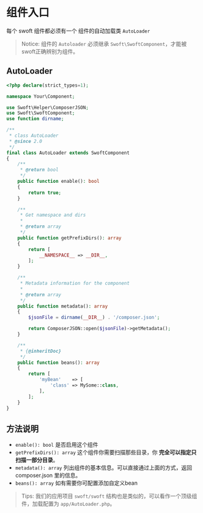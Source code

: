 # 组件入口

每个 swoft 组件都必须有一个 组件的自动加载类 `AutoLoader`

> Notice: 组件的 `Autoloader` 必须继承 `Swoft\SwoftComponent`，才能被swoft正确辨别为组件。

## AutoLoader

```php
<?php declare(strict_types=1);

namespace Your\Component;

use Swoft\Helper\ComposerJSON;
use Swoft\SwoftComponent;
use function dirname;

/**
 * class AutoLoader
 * @since 2.0
 */
final class AutoLoader extends SwoftComponent
{
    /**
     * @return bool
     */
    public function enable(): bool
    {
        return true;
    }

    /**
     * Get namespace and dirs
     *
     * @return array
     */
    public function getPrefixDirs(): array
    {
        return [
            __NAMESPACE__ => __DIR__,
        ];
    }

    /**
     * Metadata information for the component
     *
     * @return array
     */
    public function metadata(): array
    {
        $jsonFile = dirname(__DIR__) . '/composer.json';

        return ComposerJSON::open($jsonFile)->getMetadata();
    }

    /**
     * {@inheritDoc}
     */
    public function beans(): array
    {
        return [
            'myBean'    => [
                'class' => MySome::class,
            ],
        ];
    }
}
```

## 方法说明

- `enable(): bool` 是否启用这个组件
- `getPrefixDirs(): array` 这个组件你需要扫描那些目录，你 **完全可以指定只扫描一部分目录**。
- `metadata(): array` 列出组件的基本信息。可以直接通过上面的方式，返回 composer.json 里的信息。
- `beans(): array` 如有需要你可配置添加自定义bean

> Tips: 我们的应用项目 `swoft/swoft` 结构也是类似的，可以看作一个顶级组件，加载配置为 `app/AutoLoader.php`。
